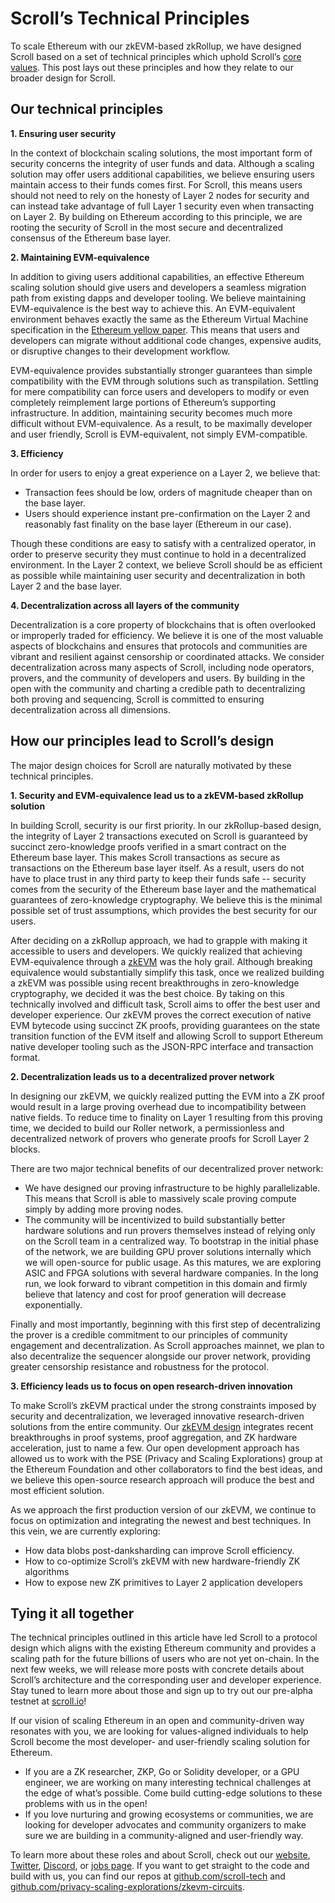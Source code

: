 # Scroll’s Technical Principles

To scale Ethereum with our zkEVM-based zkRollup, we have designed Scroll based on a set of technical principles which uphold Scroll’s [core values](https://mirror.xyz/scroll.eth/EYn7ODhQAnNWABwWcu5xZLts_wEXTZAEWyTgExGS1DA). This post lays out these principles and how they relate to our broader design for Scroll.

## **Our technical principles**

**1\. Ensuring user security**

In the context of blockchain scaling solutions, the most important form of security concerns the integrity of user funds and data. Although a scaling solution may offer users additional capabilities, we believe ensuring users maintain access to their funds comes first. For Scroll, this means users should not need to rely on the honesty of Layer 2 nodes for security and can instead take advantage of full Layer 1 security even when transacting on Layer 2. By building on Ethereum according to this principle, we are rooting the security of Scroll in the most secure and decentralized consensus of the Ethereum base layer.

**2\. Maintaining EVM-equivalence**

In addition to giving users additional capabilities, an effective Ethereum scaling solution should give users and developers a seamless migration path from existing dapps and developer tooling. We believe maintaining EVM-equivalence is the best way to achieve this. An EVM-equivalent environment behaves exactly the same as the Ethereum Virtual Machine specification in the [Ethereum yellow paper](https://ethereum.github.io/yellowpaper/paper.pdf). This means that users and developers can migrate without additional code changes, expensive audits, or disruptive changes to their development workflow.

EVM-equivalence provides substantially stronger guarantees than simple compatibility with the EVM through solutions such as transpilation. Settling for mere compatibility can force users and developers to modify or even completely reimplement large portions of Ethereum’s supporting infrastructure. In addition, maintaining security becomes much more difficult without EVM-equivalence. As a result, to be maximally developer and user friendly, Scroll is EVM-equivalent, not simply EVM-compatible.

**3\. Efficiency**

In order for users to enjoy a great experience on a Layer 2, we believe that:

- Transaction fees should be low, orders of magnitude cheaper than on the base layer.
- Users should experience instant pre-confirmation on the Layer 2 and reasonably fast finality on the base layer (Ethereum in our case).

Though these conditions are easy to satisfy with a centralized operator, in order to preserve security they must continue to hold in a decentralized environment. In the Layer 2 context, we believe Scroll should be as efficient as possible while maintaining user security and decentralization in both Layer 2 and the base layer.

**4\. Decentralization across all layers of the community**

Decentralization is a core property of blockchains that is often overlooked or improperly traded for efficiency. We believe it is one of the most valuable aspects of blockchains and ensures that protocols and communities are vibrant and resilient against censorship or coordinated attacks. We consider decentralization across many aspects of Scroll, including node operators, provers, and the community of developers and users. By building in the open with the community and charting a credible path to decentralizing both proving and sequencing, Scroll is committed to ensuring decentralization across all dimensions.

## **How our principles lead to Scroll’s design**

The major design choices for Scroll are naturally motivated by these technical principles.

**1\. Security and EVM-equivalence lead us to a zkEVM-based zkRollup solution**

In building Scroll, security is our first priority. In our zkRollup-based design, the integrity of Layer 2 transactions executed on Scroll is guaranteed by succinct zero-knowledge proofs verified in a smart contract on the Ethereum base layer. This makes Scroll transactions as secure as transactions on the Ethereum base layer itself. As a result, users do not have to place trust in any third party to keep their funds safe -- security comes from the security of the Ethereum base layer and the mathematical guarantees of zero-knowledge cryptography. We believe this is the minimal possible set of trust assumptions, which provides the best security for our users.

After deciding on a zkRollup approach, we had to grapple with making it accessible to users and developers. We quickly realized that achieving EVM-equivalence through a [zkEVM](https://scroll.io/blog/zkEVM) was the holy grail. Although breaking equivalence would substantially simplify this task, once we realized building a zkEVM was possible using recent breakthroughs in zero-knowledge cryptography, we decided it was the best choice. By taking on this technically involved and difficult task, Scroll aims to offer the best user and developer experience. Our zkEVM proves the correct execution of native EVM bytecode using succinct ZK proofs, providing guarantees on the state transition function of the EVM itself and allowing Scroll to support Ethereum native developer tooling such as the JSON-RPC interface and transaction format.

**2\. Decentralization leads us to a decentralized prover network**

In designing our zkEVM, we quickly realized putting the EVM into a ZK proof would result in a large proving overhead due to incompatibility between native fields. To reduce time to finality on Layer 1 resulting from this proving time, we decided to build our Roller network, a permissionless and decentralized network of provers who generate proofs for Scroll Layer 2 blocks.

There are two major technical benefits of our decentralized prover network:

- We have designed our proving infrastructure to be highly parallelizable. This means that Scroll is able to massively scale proving compute simply by adding more proving nodes.
- The community will be incentivized to build substantially better hardware solutions and run provers themselves instead of relying only on the Scroll team in a centralized way. To bootstrap in the initial phase of the network, we are building GPU prover solutions internally which we will open-source for public usage. As this matures, we are exploring ASIC and FPGA solutions with several hardware companies. In the long run, we look forward to vibrant competition in this domain and firmly believe that latency and cost for proof generation will decrease exponentially.

Finally and most importantly, beginning with this first step of decentralizing the prover is a credible commitment to our principles of community engagement and decentralization. As Scroll approaches mainnet, we plan to also decentralize the sequencer alongside our prover network, providing greater censorship resistance and robustness for the protocol.

**3\. Efficiency leads us to focus on open research-driven innovation**

To make Scroll’s zkEVM practical under the strong constraints imposed by security and decentralization, we leveraged innovative research-driven solutions from the entire community. Our [zkEVM design](https://scroll.io/blog/zkEVM) integrates recent breakthroughs in proof systems, proof aggregation, and ZK hardware acceleration, just to name a few. Our open development approach has allowed us to work with the PSE (Privacy and Scaling Explorations) group at the Ethereum Foundation and other collaborators to find the best ideas, and we believe this open-source research approach will produce the best and most efficient solution.

As we approach the first production version of our zkEVM, we continue to focus on optimization and integrating the newest and best techniques. In this vein, we are currently exploring:

- How data blobs post-danksharding can improve Scroll efficiency.
- How to co-optimize Scroll’s zkEVM with new hardware-friendly ZK algorithms
- How to expose new ZK primitives to Layer 2 application developers

## Tying it all together

The technical principles outlined in this article have led Scroll to a protocol design which aligns with the existing Ethereum community and provides a scaling path for the future billions of users who are not yet on-chain. In the next few weeks, we will release more posts with concrete details about Scroll’s architecture and the corresponding user and developer experience. Stay tuned to learn more about those and sign up to try out our pre-alpha testnet at [scroll.io](http://scroll.io/)!

If our vision of scaling Ethereum in an open and community-driven way resonates with you, we are looking for values-aligned individuals to help Scroll become the most developer- and user-friendly scaling solution for Ethereum.

- If you are a ZK researcher, ZKP, Go or Solidity developer, or a GPU engineer, we are working on many interesting technical challenges at the edge of what’s possible. Come build cutting-edge solutions to these problems with us in the open!
- If you love nurturing and growing ecosystems or communities, we are looking for developer advocates and community organizers to make sure we are building in a community-aligned and user-friendly way.

To learn more about these roles and about Scroll, check out our [website](https://scroll.io/), [Twitter](https://twitter.com/Scroll_ZKP), [Discord](https://discord.gg/scroll), or [jobs page](https://jobs.lever.co/ScrollFoundation). If you want to get straight to the code and build with us, you can find our repos at [github.com/scroll-tech](http://github.com/scroll-tech) and [github.com/privacy-scaling-explorations/zkevm-circuits](http://github.com/privacy-scaling-explorations/zkevm-circuits).
